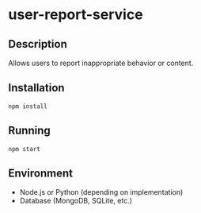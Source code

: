 # user-report-service

## Description
Allows users to report inappropriate behavior or content.

## Installation
```
npm install
```

## Running
```
npm start
```

## Environment
- Node.js or Python (depending on implementation)
- Database (MongoDB, SQLite, etc.)
